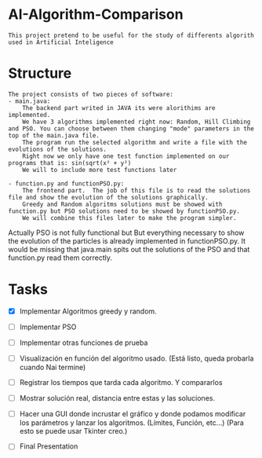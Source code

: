 # AI-Algorithm-Comparison
    This project pretend to be useful for the study of differents algorith used in Artificial Inteligence
    
# Structure
    The project consists of two pieces of software:
    - main.java:
        The backend part writed in JAVA its were alorithims are implemented.
        We have 3 algorithms implemented right now: Random, Hill Climbing and PSO. You can choose between them changing "mode" parameters in the top of the main.java file.
        The program run the selected algorithm and write a file with the evolutions of the solutions.     
        Right now we only have one test function implemented on our programs that is: sin(sqrt(x² + y²)
        We will to include more test functions later

    - function.py and functionPSO.py:
        The frontend part.  The job of this file is to read the solutions file and show the evolution of the solutions graphically.
        Greedy and Random algoritms solutions must be showed with function.py but PSO solutions need to be showed by functionPSO.py.
        We will combine this files later to make the program simpler.

Actually PSO is not fully functional but But everything necessary to show the evolution of the particles is already implemented in functionPSO.py. It would be missing that java.main spits out the solutions of the PSO and that function.py read them correctly.



# Tasks
* [x] Implementar Algoritmos greedy y random.
* [ ] Implementar PSO
* [ ] Implementar otras funciones de prueba
* [ ] Visualización en función del algoritmo usado. (Está listo, queda probarla cuando Nai termine) 
* [ ] Registrar los tiempos que tarda cada algoritmo. Y compararlos
* [ ] Mostrar solución real, distancia entre estas y las soluciones.
* [ ] Hacer una GUI donde incrustar el gráfico y donde podamos modificar los parámetros y lanzar los algoritmos. (Límites, Función, etc...) (Para esto se puede usar Tkinter creo.)
* [ ] Final Presentation


